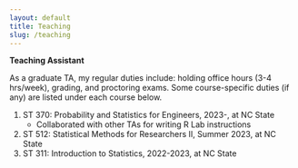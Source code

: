```yaml
---
layout: default
title: Teaching
slug: /teaching
---
```


<b> Teaching Assistant </b>

As a graduate TA, my regular duties include: holding office hours (3-4 hrs/week), grading, and proctoring exams. Some course-specific duties (if any) are listed under each course below.
<ol>
<li>  ST 370: Probability and Statistics for Engineers, 2023-, at NC State
    <ul>
    <li> Collaborated with other TAs for writing R Lab instructions </li>
    </ul>
</li>
<li> ST 512: Statistical Methods for Researchers II, Summer 2023, at NC State
</li>
<li> ST 311: Introduction to Statistics, 2022-2023, at NC State
</li>
</ol>
